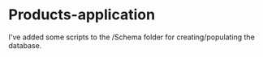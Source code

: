 # Products-application

I've added some scripts to the /Schema folder for creating/populating the database. 